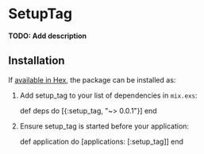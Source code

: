 # SetupTag

**TODO: Add description**

## Installation

If [available in Hex](https://hex.pm/docs/publish), the package can be installed as:

  1. Add setup_tag to your list of dependencies in `mix.exs`:

        def deps do
          [{:setup_tag, "~> 0.0.1"}]
        end

  2. Ensure setup_tag is started before your application:

        def application do
          [applications: [:setup_tag]]
        end

